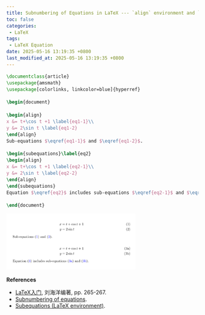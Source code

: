 ```yaml
---
title: Subnumbering of Equations in LaTeX --- `align` environment and `subequations` environment 
toc: false
categories:
 - LaTeX
tags:
 - LaTeX Equation
date: 2025-05-16 13:19:35 +0800
last_modified_at: 2025-05-16 13:19:35 +0800
---
```


```latex
\documentclass{article}
\usepackage{amsmath}
\usepackage[colorlinks, linkcolor=blue]{hyperref}

\begin{document}

\begin{align}
x &= t+\cos t +1 \label{eq1-1}\\
y &= 2\sin t \label{eq1-2}
\end{align}
Sub-equations $\eqref{eq1-1}$ and $\eqref{eq1-2}$.

\begin{subequations}\label{eq2}
\begin{align}
x &= t+\cos t +1 \label{eq2-1}\\
y &= 2\sin t \label{eq2-2}
\end{align}
\end{subequations}
Equation $\eqref{eq2}$ includes sub-equations $\eqref{eq2-1}$ and $\eqref{eq2-2}$.

\end{document}
```

<img src="https://raw.githubusercontent.com/HelloWorld-1017/blog-images-1/main/imgs/202505161324916.png" alt="image-20250516132448783" style="width:67%;" />

<br>

**References**

- [LaTeX入门](https://yun.weicheng.men/Book/LaTeX%E5%85%A5%E9%97%A8.pdf), 刘海洋编著, pp. 265-267.
- [Subnumbering of equations](https://mirror-hk.koddos.net/CTAN/macros/latex/contrib/subeqn/subeqn.pdf).
- [Subequations (LaTeX environment)](https://latex-programming.fandom.com/wiki/Subequations_\(LaTeX_environment\)).